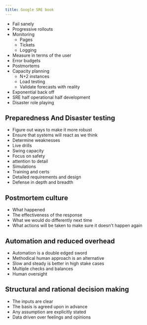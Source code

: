 ```yaml
---
title: Google SRE book 
---
```


* Fail sanely
* Progressive rollouts
* Monitoring
    * Pages
    * Tickets
    * Logging
* Measure in terms of the user
* Error budgets
* Postmortems
* Capacity planning
    * N+2 instances
    * Load testing
    * Validate forecasts with reality
* Exponential back off
* SRE half operational half development
* Disaster role playing

## Preparedness And Disaster testing
* Figure out ways to make it more robust
* Ensure that systems will react as we think
* Determine weaknesses
* Live drills
* Swing capacity
* Focus on safety
* attention to detail
* Simulations
* Training and certs
* Detailed requirements and design
* Defense in depth and breadth

## Postmortem culture
* What happened
* The effectiveness of the response
* What we would do differently next time
* What actions will be taken to make sure it doesn't happen again

## Automation and reduced overhead
* Automation is a double edged sword
* Methodical human approach is an alternative
* Slow and steady is better in high stake cases
* Multiple checks and balances
* Human oversight

## Structural and rational decision making
* The inputs are clear
* The basis is agreed upon in advance
* Any assumption are explicitly stated
* Data driven over feelings and opinions


